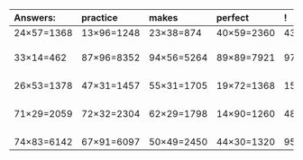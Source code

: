 | Answers: | practice | makes | perfect | ! |
| :--- | :--- | :--- | :--- | :--- |
| 24×57=1368 | 13×96=1248 | 23×38=874 | 40×59=2360 | 43×96=4128 | 
|   |   |   |   |   | 
|   |   |   |   |   | 
|   |   |   |   |   | 
| 33×14=462 | 87×96=8352 | 94×56=5264 | 89×89=7921 | 97×94=9118 | 
|   |   |   |   |   | 
|   |   |   |   |   | 
|   |   |   |   |   | 
|   |   |   |   |   | 
| 26×53=1378 | 47×31=1457 | 55×31=1705 | 19×72=1368 | 15×77=1155 | 
|   |   |   |   |   | 
|   |   |   |   |   | 
|   |   |   |   |   | 
|   |   |   |   |   | 
| 71×29=2059 | 72×32=2304 | 62×29=1798 | 14×90=1260 | 48×11=528 | 
|   |   |   |   |   | 
|   |   |   |   |   | 
|   |   |   |   |   | 
|   |   |   |   |   | 
| 74×83=6142 | 67×91=6097 | 50×49=2450 | 44×30=1320 | 95×16=1520 | 
